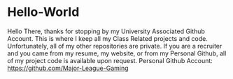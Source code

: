 # Hello-World
Hello There, thanks for stopping by my University Associated Github Account. This is where I keep all my Class Related projects and code. 
Unfortunately, all of my other repositories are private. If you are a recruiter and you came from my resume, my website, or from my Personal Github, all of my project code is available upon request. 
Personal Github Account: https://github.com/Major-League-Gaming
